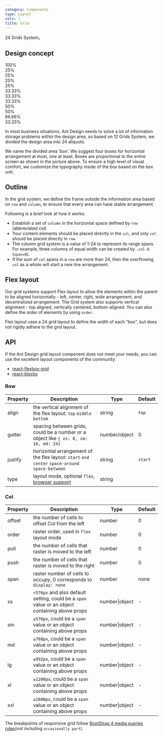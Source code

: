 ```yaml
---
category: Components
type: Layout
cols: 1
title: Grid
---
```


24 Grids System。

## Design concept

<div class="grid-demo">
<div class="ant-row demo-row">
  <div class="ant-col-24 demo-col demo-col-1">
    100%
  </div>
</div>
<div class="ant-row demo-row">
  <div class="ant-col-6 demo-col demo-col-2">
    25%
  </div>
  <div class="ant-col-6 demo-col demo-col-3">
    25%
  </div>
  <div class="ant-col-6 demo-col demo-col-2">
    25%
  </div>
  <div class="ant-col-6 demo-col demo-col-3">
    25%
  </div>
</div>
<div class="ant-row demo-row">
  <div class="ant-col-8 demo-col demo-col-4">
    33.33%
  </div>
  <div class="ant-col-8 demo-col demo-col-5">
    33.33%
  </div>
  <div class="ant-col-8 demo-col demo-col-4">
    33.33%
  </div>
</div>
<div class="ant-row demo-row">
  <div class="ant-col-12 demo-col demo-col-1">
    50%
  </div>
  <div class="ant-col-12 demo-col demo-col-3">
    50%
  </div>
</div>
<div class="ant-row demo-row">
  <div class="ant-col-16 demo-col demo-col-4">
    66.66%
  </div>
  <div class="ant-col-8 demo-col demo-col-5">
    33.33%
  </div>
</div>
</div>

In most business situations, Ant Design needs to solve a lot of information storage problems within the design area, so based on 12 Grids System, we divided the design area into 24 aliquots.

We name the divided area 'box'. We suggest four boxes for horizontal arrangement at most, one at least. Boxes are proportional to the entire screen as shown in the picture above. To ensure a high level of visual comfort, we customize the typography inside of the box based on the box unit.

## Outline

In the grid system, we define the frame outside the information area based on `row` and `column`, to ensure that every area can have stable arrangement.

Following is a brief look at how it works:

- Establish a set of `column` in the horizontal space defined by `row` (abbreviated col)
- Your content elements should be placed directly in the `col`, and only `col` should be placed directly in `row`
- The column grid system is a value of 1-24 to represent its range spans. For example, three columns of equal width can be created by `.col-8` (`span=8`).
- If the sum of `col` spans in a `row` are more than 24, then the overflowing `col` as a whole will start a new line arrangement.

## Flex layout

Our grid systems support Flex layout to allow the elements within the parent to be aligned horizontally - left, center, right, wide arrangement, and decentralized arrangement. The Grid system also supports vertical alignment - top aligned, vertically centered, bottom-aligned. You can also define the order of elements by using `order`.

Flex layout uses a 24 grid layout to define the width of each "box", but does not rigidly adhere to the grid layout.

## API

If the Ant Design grid layout component does not meet your needs, you can use the excellent layout components of the community:

- [react-flexbox-grid](http://roylee0704.github.io/react-flexbox-grid/)
- [react-blocks](https://github.com/whoisandy/react-blocks/)

### Row

| Property | Description | Type | Default |
| -------- | ----------- | ---- | ------- |
| align | the vertical alignment of the flex layout: `top` `middle` `bottom` | string | `top` |
| gutter | spacing between grids, could be a number or a object like `{ xs: 8, sm: 16, md: 24}` | number/object | 0 |
| justify | horizontal arrangement of the flex layout: `start` `end` `center` `space-around` `space-between` | string | `start` |
| type | layout mode, optional `flex`, [browser support](http://caniuse.com/#search=flex) | string |  |

### Col

| Property | Description | Type | Default |
| -------- | ----------- | ---- | ------- |
| offset | the number of cells to offset Col from the left | number | 0 |
| order | raster order, used in `flex` layout mode | number | 0 |
| pull | the number of cells that raster is moved to the left | number | 0 |
| push | the number of cells that raster is moved to the right | number | 0 |
| span | raster number of cells to occupy, 0 corresponds to `display: none` | number | none |
| xs | `<576px` and also default setting, could be a `span` value or an object containing above props | number\|object | - |
| sm | `≥576px`, could be a `span` value or an object containing above props | number\|object | - |
| md | `≥768px`, could be a `span` value or an object containing above props | number\|object | - |
| lg | `≥992px`, could be a `span` value or an object containing above props | number\|object | - |
| xl | `≥1200px`, could be a `span` value or an object containing above props | number\|object | - |
| xxl | `≥1600px`, could be a `span` value or an object containing above props | number\|object | - |

The breakpoints of responsive grid follow [BootStrap 4 media queries rules](https://getbootstrap.com/docs/4.0/layout/overview/#responsive-breakpoints)(not including `occasionally part`).
